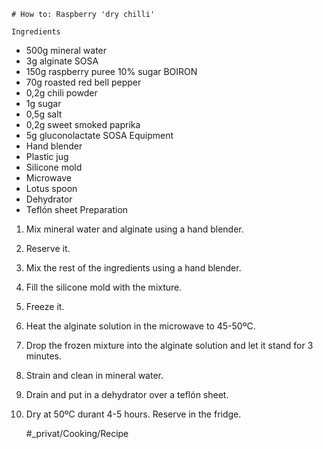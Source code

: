 
    # How to: Raspberry 'dry chilli'

    Ingredients
- 500g mineral water
- 3g alginate SOSA
- 150g raspberry puree 10% sugar BOIRON
- 70g roasted red bell pepper
- 0,2g chili powder
- 1g sugar
- 0,5g salt
- 0,2g sweet smoked paprika
- 5g gluconolactate SOSA
Equipment
- Hand blender
- Plastic jug
- Silicone mold
- Microwave
- Lotus spoon
- Dehydrator
- Teflón sheet
Preparation
1. Mix mineral water and alginate using a hand blender. 
2. Reserve it.
3. Mix the rest of the ingredients using a hand blender.
4. Fill the silicone mold with the mixture.
5. Freeze it.
6. Heat the alginate solution in the microwave to 45-50ºC.
7. Drop the frozen mixture into the alginate solution and let it stand for 3 minutes.
8. Strain and clean in mineral water.
9. Drain and put in a dehydrator over a teflón sheet.
10. Dry at 50ºC durant 4-5 hours.
Reserve in the fridge. 

    #_privat/Cooking/Recipe
    